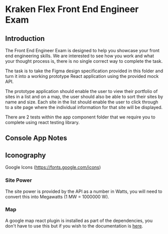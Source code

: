 # Kraken Flex Front End Engineer Exam

## Introduction

The Front End Engineer Exam is designed to help you showcase your front end engineering skills. We are interested to see how you work and what your thought process is, there is no single correct way to complete the task.

The task is to take the Figma design specification provided in this folder and turn it into a working prototype React application using the provided mock API.

The prototype application should enable the user to view their portfolio of sites in a list and on a map, the user should also be able to sort their sites by name and size. Each site in the list should enable the user to click through to a site page where the individual information for that site will be displayed.

There are 2 tests within the app component folder that we require you to complete using react testing library.

## Console App Notes

## Iconography
Google Icons (https://fonts.google.com/icons)

### Site Power
The site power is provided by the API as a number in Watts, you will need to convert this into Megawatts (1 MW = 1000000 W). 

### Map
A google map react plugin is installed as part of the dependencies, you don't have to use this but if you wish to the documentation is [here](https://react-google-maps-api-docs.netlify.app/).
